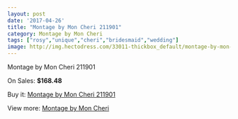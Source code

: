 ```yaml
---
layout: post
date: '2017-04-26'
title: "Montage by Mon Cheri 211901"
category: Montage by Mon Cheri
tags: ["rosy","unique","cheri","bridesmaid","wedding"]
image: http://img.hectodress.com/33011-thickbox_default/montage-by-mon-cheri-211901.jpg
---
```

Montage by Mon Cheri 211901

On Sales: **$168.48**
<a href="https://www.hectodress.com/montage-by-mon-cheri/15156-montage-by-mon-cheri-211901.html"><amp-img layout="responsive" width="600" height="600" src="//img.hectodress.com/33011-thickbox_default/montage-by-mon-cheri-211901.jpg" alt="Montage by Mon Cheri 211901 0" /></a>
<a href="https://www.hectodress.com/montage-by-mon-cheri/15156-montage-by-mon-cheri-211901.html"><amp-img layout="responsive" width="600" height="600" src="//img.hectodress.com/33012-thickbox_default/montage-by-mon-cheri-211901.jpg" alt="Montage by Mon Cheri 211901 1" /></a>

Buy it: [Montage by Mon Cheri 211901](https://www.hectodress.com/montage-by-mon-cheri/15156-montage-by-mon-cheri-211901.html "Montage by Mon Cheri 211901")

View more: [Montage by Mon Cheri](https://www.hectodress.com/272-montage-by-mon-cheri "Montage by Mon Cheri")